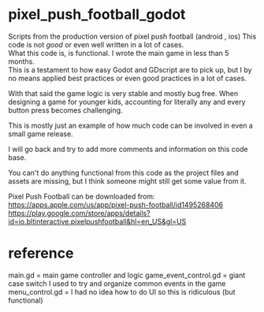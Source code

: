 # pixel_push_football_godot
Scripts from the production version of pixel push football (android , ios) 
This code is not *good* or even well written in a lot of cases.  
What this code is, is functional. I wrote the main game in less than 5 months.  
This is a testament to how easy Godot and GDscript are to pick up, but I by no means applied 
best practices or even good practices in a lot of cases.   

With that said the game logic is very stable 
and mostly bug free. When designing a game for younger kids, accounting for literally any and every button press becomes challenging. 

This is mostly just an example of how much code can be involved in even a small game release.  


I will go back and try to add more comments and information on this code base.

You can't do anything functional from this code as the project files and assets are missing, but I think someone
might still get some value from it. 


Pixel Push Football can be downloaded from:
https://apps.apple.com/us/app/pixel-push-football/id1495268406
https://play.google.com/store/apps/details?id=io.bltinteractive.pixelpushfootball&hl=en_US&gl=US


# reference 
main.gd = main game controller and logic 
game_event_control.gd = giant case switch I used to try and organize common events in the game
menu_control.gd = I had no idea how to do UI so this is ridiculous (but functional)


